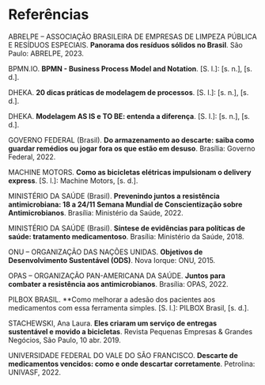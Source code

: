 # Referências

ABRELPE – ASSOCIAÇÃO BRASILEIRA DE EMPRESAS DE LIMPEZA PÚBLICA E RESÍDUOS ESPECIAIS. **Panorama dos resíduos sólidos no Brasil**. São Paulo: ABRELPE, 2023.

BPMN.IO. **BPMN - Business Process Model and Notation**. [S. l.]: [s. n.], [s. d.].

DHEKA. **20 dicas práticas de modelagem de processos**. [S. l.]: [s. n.], [s. d.].

DHEKA. **Modelagem AS IS e TO BE: entenda a diferença**. [S. l.]: [s. n.], [s. d.].

GOVERNO FEDERAL (Brasil). **Do armazenamento ao descarte: saiba como guardar remédios ou jogar fora os que estão em desuso**. Brasília: Governo Federal, 2022.

MACHINE MOTORS. **Como as bicicletas elétricas impulsionam o delivery express**. [S. l.]: Machine Motors, [s. d.].

MINISTÉRIO DA SAÚDE (Brasil). **Prevenindo juntos a resistência antimicrobiana: 18 a 24/11 Semana Mundial de Conscientização sobre Antimicrobianos**. Brasília: Ministério da Saúde, 2022.

MINISTÉRIO DA SAÚDE (Brasil). **Síntese de evidências para políticas de saúde: tratamento medicamentoso**. Brasília: Ministério da Saúde, 2018.

ONU – ORGANIZAÇÃO DAS NAÇÕES UNIDAS. **Objetivos de Desenvolvimento Sustentável (ODS)**. Nova Iorque: ONU, 2015.

OPAS – ORGANIZAÇÃO PAN-AMERICANA DA SAÚDE. **Juntos para combater a resistência aos antimicrobianos**. Brasília: OPAS, 2022.

PILBOX BRASIL. **Como melhorar a adesão dos pacientes aos medicamentos com essa ferramenta simples. [S. l.]: PILBOX Brasil, [s. d.].

STACHEWSKI, Ana Laura. **Eles criaram um serviço de entregas sustentável e movido a bicicletas**. Revista Pequenas Empresas & Grandes Negócios, São Paulo, 10 abr. 2019.

UNIVERSIDADE FEDERAL DO VALE DO SÃO FRANCISCO. **Descarte de medicamentos vencidos: como e onde descartar corretamente**. Petrolina: UNIVASF, 2022.
